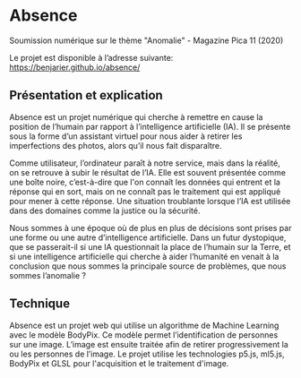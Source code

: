 # Absence
Soumission numérique sur le thème "Anomalie" - Magazine Pica 11 (2020)

Le projet est disponible à l’adresse suivante: https://benjarier.github.io/absence/

## Présentation et explication
Absence est un projet numérique qui cherche à remettre en cause la position de l’humain par rapport à l’intelligence artificielle (IA). Il se présente sous la forme d’un assistant virtuel pour nous aider à retirer les imperfections des photos, alors qu’il nous fait disparaître.

Comme utilisateur, l’ordinateur paraît à notre service, mais dans la réalité, on se retrouve à subir le résultat de l’IA. Elle est souvent présentée comme une boîte noire, c’est-à-dire que l'on connaît les données qui entrent et la réponse qui en sort, mais on ne connaît pas le traitement qui est appliqué pour mener à cette réponse. Une situation troublante lorsque l’IA est utilisée dans des domaines comme la justice ou la sécurité.

Nous sommes à une époque où de plus en plus de décisions sont prises par une forme ou une autre d’intelligence artificielle. Dans un futur dystopique, que se passerait-il si une IA questionnait la place de l’humain sur la Terre, et si une intelligence artificielle qui cherche à aider l’humanité en venait à la conclusion que nous sommes la principale source de problèmes, que nous sommes l’anomalie ?

## Technique
Absence est un projet web qui utilise un algorithme de Machine Learning avec le modèle BodyPix. Ce modèle permet l’identification de personnes sur une image. L’image est ensuite traitée afin de retirer progressivement la ou les personnes de l’image. Le projet utilise les technologies p5.js, ml5.js, BodyPix et GLSL pour l'acquisition et le traitement d'image.